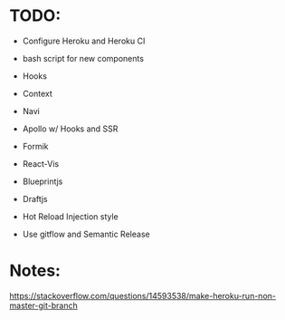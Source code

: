 # TODO:

- Configure Heroku and Heroku CI

- bash script for new components

- Hooks
- Context
- Navi
- Apollo w/ Hooks and SSR
- Formik
- React-Vis
- Blueprintjs
- Draftjs
- Hot Reload Injection style

- Use gitflow and Semantic Release

# Notes:

https://stackoverflow.com/questions/14593538/make-heroku-run-non-master-git-branch
